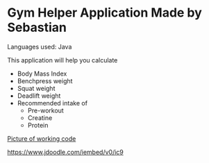 # Gym Helper Application Made by Sebastian
Languages used: Java

This application will help you calculate 
 - Body Mass Index
 - Benchpress weight
 - Squat weight
 - Deadlift weight
 - Recommended intake of
    - Pre-workout
    - Creatine
    - Protein

[Picture of working code](gym-helper-example.PNG)

https://www.jdoodle.com/iembed/v0/ic9
